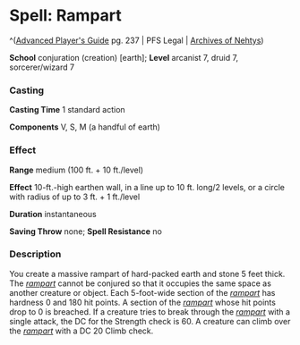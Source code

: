 # Spell: Rampart

^([Advanced Player's Guide][ss-rampart] pg. 237 | PFS Legal | [Archives of Nehtys][sn-rampart])

**School** conjuration (creation) [earth]; **Level** arcanist 7, druid 7, sorcerer/wizard 7

### Casting

**Casting Time** 1 standard action

**Components** V, S, M (a handful of earth)

### Effect

**Range** medium (100 ft. + 10 ft./level)

**Effect** 10-ft.-high earthen wall, in a line up to 10 ft. long/2 levels, or a circle with radius of up to 3 ft. + 1 ft./level

**Duration** instantaneous

**Saving Throw** none; **Spell Resistance** no

### Description

You create a massive rampart of hard-packed earth and stone 5 feet thick. The _[rampart]_ cannot be conjured so that it occupies the same space as another creature or object. Each 5-foot-wide section of the _[rampart]_ has hardness 0 and 180 hit points. A section of the _[rampart]_ whose hit points drop to 0 is breached. If a creature tries to break through the _[rampart]_ with a single attack, the DC for the Strength check is 60. A creature can climb over the _[rampart]_ with a DC 20 Climb check.

[ss-rampart]: http://paizo.com/pathfinderRPG/v57
[sn-rampart]: http://www.archivesofnethys.com/SpellDisplay.aspx?ItemName=Rampart
[rampart]: http://www.archivesofnethys.com/SpellDisplay.aspx?ItemName=rampart